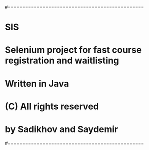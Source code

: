 #===============================================
# SIS

# Selenium project for fast course registration and waitlisting
# Written in Java
# (C) All rights reserved
# by Sadikhov and Saydemir

#===============================================
